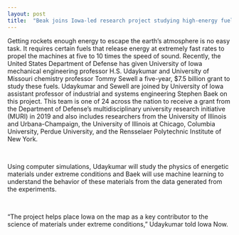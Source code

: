 ```yaml
---
layout: post
title:  "Beak joins Iowa-led research project studying high-energy fuels"
---
```


Getting rockets enough energy to escape the earth’s atmosphere is no easy task. It requires certain fuels that release energy at extremely fast rates to propel the machines at five to 10 times the speed of sound. Recently, the United States Department of Defense has given University of Iowa mechanical engineering professor H.S. Udaykumar and University of Missouri chemistry professor Tommy Sewell a five-year, $7.5 billion grant to study these fuels. Udaykumar and Sewell are joined by University of Iowa assistant professor of industrial and systems engineering Stephen Baek on this project. This team is one of 24 across the nation to receive a grant from the Department of Defense’s multidisciplinary university research initiative (MURI) in 2019 and also includes researchers from the University of Illinois and Urbana-Champaign, the University of Illinois at Chicago, Columbia University, Perdue University, and the Rensselaer Polytechnic Institute of New York.

<br/>

Using computer simulations, Udaykumar will study the physics of energetic materials under extreme conditions and Baek will use machine learning to understand the behavior of these materials from the data generated from the experiments.

<br/>

“The project helps place Iowa on the map as a key contributor to the science of materials under extreme conditions,” Udaykumar told Iowa Now.

